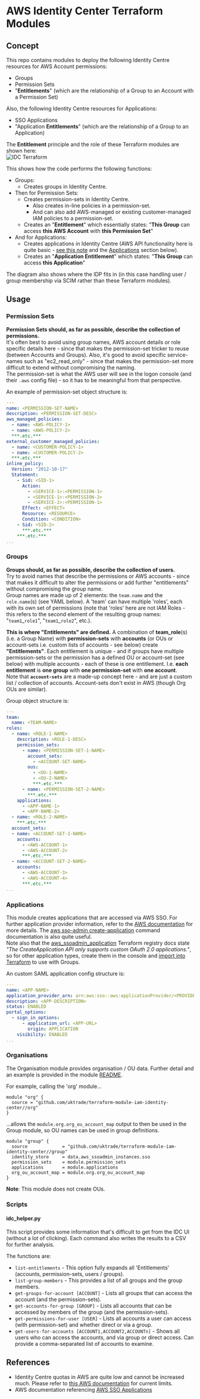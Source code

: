 # AWS Identity Center Terraform Modules

## Concept

This repo contains modules to deploy the following Identity Centre resources for AWS Account permissions:
- Groups
- Permission Sets
- "**Entitlements**" (which are the relationship of a Group to an Account with a Permission Set)

Also, the following Identity Centre resources for Applications:
- SSO Applications
- "Application **Entitlements**" (which are the relationship of a Group to an Application)

The **Entitlement** principle and the role of these Terraform modules are shown here:  
![IDC Terraform](<docs/IDC Terraform.svg>)

This shows how the code performs the following functions:
- Groups:
  - Creates groups in Identity Centre.
- Then for Permission Sets:
  - Creates permission-sets in Identity Centre.
    - Also creates in-line policies in a permission-set.
    - And can also add AWS-managed or existing customer-managed IAM policies to a permission-set.
  - Creates an "**Entitlement**" which essentially states: "**This Group** can access **this AWS Account** with **this Permission Set**"
- And for Applications:
  - Creates applications in Identity Centre (AWS API functionality here is quite basic - [see this note](https://registry.terraform.io/providers/hashicorp/aws/latest/docs/resources/ssoadmin_application) and the [Applications](#applications) section below).
  - Creates an "**Application Entitlement**" which states: "**This Group** can access **this Application**"

The diagram also shows where the IDP fits in (in this case handling user / group membership via SCIM rather than these Terraform modules).


## Usage

### Permission Sets

**Permission Sets should, as far as possible, describe the collection of permissions.**  
It's often best to avoid using group names, AWS account details or role specific details here - since that makes the permission-set tricker to reuse (between Accounts and Groups). Also, it's good to avoid specific service-names such as "ec2_read_only" - since that makes the permission-set more difficult to extend without compromising the naming.  
The permission-set is what the AWS user will see in the logon console (and their `.aws` config file) - so it has to be meaningful from that perspective.

An example of permission-set object structure is:
```YAML
---
name: <PERMISSION-SET-NAME>
description: <PERMISSION-SET-DESC>
aws_managed_policies:
  - name: <AWS-POLICY-1>
  - name: <AWS-POLICY-2>
  ***.etc.***
external_customer_managed_policies:
  - name: <CUSTOMER-POLICY-1>
  - name: <CUSTOMER-POLICY-2>
  ***.etc.***
inline_policy:
  Version: "2012-10-17"
  Statement:
    - Sid: <SID-1>
      Action:
        - <SERVICE-1>:<PERMISSION-1>
        - <SERVICE-1>:<PERMISSION-2>
        - <SERVICE-2>:<PERMISSION-1>
      Effect: <EFFECT>
      Resource: <RESOURCE>
      Condition: <CONDITION>
    - Sid: <SID-2>
      ***.etc.***
    ***.etc.***
...
```

### Groups
**Groups should, as far as possible, describe the collection of users.**  
Try to avoid names that describe the permissions or AWS accounts - since that makes it difficult to alter the permissions or add further "entitlements" without compromising the group name.  
Group names are made up of 2 elements: the `team.name` and the `role.name`(s) (see YAML below). A 'team' can have multiple 'roles', each with its own set of permissions (note that 'roles' here are not IAM Roles - this refers to the second element of the resulting group names: "`team1`\_`role1`", "`team1`\_`role2`", etc.).  

**This is where "Entitlements" are defined.** A combination of **team_role**(s) (i.e. a Group Name) with **permission-sets** with **accounts** (or OUs or account-sets i.e. custom lists of accounts - see below) create **"Entitlements"**. Each entitlement is unique - and if groups have multiple permission-sets or the permission has a defined OU or account-set (see below) with multiple accounts - each of these is one entitlement. I.e. **each entitlement** is **one group** with **one permission-set** with **one account**.  
Note that **`account-sets`** are a made-up concept here - and are just a custom list / collection of accounts. Account-sets don't exist in AWS (though Org OUs are similar).  

Group object structure is:
```YAML
---
team:
  name: <TEAM-NAME>
roles:
  - name: <ROLE-1-NAME>
    description: <ROLE-1-DESC>
    permission_sets:
      - name: <PERMISSION-SET-1-NAME>
        account_sets:
          - <ACCOUNT-SET-NAME>
        ous:
          - <OU-1-NAME>
          - <OU-2-NAME>
          ***.etc.***
      - name: <PERMISSION-SET-2-NAME>
        ***.etc.***
    applications:
      - <APP-NAME-1>
      - <APP-NAME-2>
  - name: <ROLE-2-NAME>
    ***.etc.***
  account_sets:
  - name: <ACCOUNT-SET-1-NAME>
    accounts:
      - <AWS-ACCOUNT-1>
      - <AWS-ACCOUNT-2>
      ***.etc.***
  - name: <ACCOUNT-SET-2-NAME>
    accounts:
      - <AWS-ACCOUNT-3>
      - <AWS-ACCOUNT-4>
      ***.etc.***
...
```

### Applications
This module creates applications that are accessed via AWS SSO. For further application provider information, refer to the [AWS documentation](https://docs.aws.amazon.com/singlesignon/latest/userguide/manage-your-applications.html) for more details. The [aws sso-admin create-application](https://awscli.amazonaws.com/v2/documentation/api/latest/reference/sso-admin/create-application.html) command documentation is also quite useful.  
Note also that the [aws_ssoadmin_application](https://registry.terraform.io/providers/hashicorp/aws/latest/docs/resources/ssoadmin_application) Terraform registry docs state _"The CreateApplication API only supports custom OAuth 2.0 applications."_, so for other application types, create them in the console and [import into Terraform](https://registry.terraform.io/providers/hashicorp/aws/latest/docs/resources/ssoadmin_application#import) to use with Groups.

An custom SAML application config structure is:
```YAML
---
name: <APP-NAME>
application_provider_arn: arn:aws:sso::aws:applicationProvider/<PROVIDER>
description: <APP-DESCRIPTION>
status: ENABLED
portal_options:
  - sign_in_options:
      - application_url: <APP-URL>
        origin: APPLICATION
    visibility: ENABLED
...
```

### Organisations
The Organisation module provides organisation / OU data. Further detail and an example is provided in the module [README](org/README.md).

For example, calling the 'org' module...
```HCL
module "org" {
  source = "github.com/uktrade/terraform-module-iam-identity-center//org"
}
```
...allows the `module.org.org_ou_account_map` output to then be used in the Group module, so OU names can be used in group definitions.
```HCL
module "group" {
  source             = "github.com/uktrade/terraform-module-iam-identity-center//group"
  identity_store     = data.aws_ssoadmin_instances.sso
  permission_sets    = module.permission_sets
  applications       = module.applications
  org_ou_account_map = module.org.org_ou_account_map
}
```
**Note**: This module does not create OUs.

### Scripts
#### idc_helper.py ####
This script provides some information that's difficult to get from the IDC UI (without a lot of clicking). Each command also writes the results to a CSV for further analysis.

The functions are:
- `list-entitlements` - This option fully expands all 'Entitlements' (accounts, permission-sets, users / groups).
- `list-group-members` - This provides a list of all groups and the group members.
- `get-groups-for-account [ACCOUNT]` - Lists all groups that can access the account (and the permission-sets).
- `get-accounts-for-group [GROUP]` - Lists all accounts that can be accessed by members of the group (and the permission-sets).
- `get-permissions-for-user [USER]` - Lists all accounts a user can access (with permission-set) and whether direct or via a group.
- `get-users-for-accounts [ACCOUNT1,ACCOUNT2,ACCOUNTn]` - Shows all users who can access the accounts, and via group or direct access. Can provide a comma-separated list of accounts to examine.

## References
- Identity Centre quotas in AWS are quite low and cannot be increased much. Please refer to [this AWS documentation](https://docs.aws.amazon.com/singlesignon/latest/userguide/limits.html) for current limits.
- AWS documentation referencing [AWS SSO Applications](https://docs.aws.amazon.com/singlesignon/latest/userguide/manage-your-applications.html)
